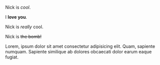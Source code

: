 Nick is _cool_.

I **love you**.

Nick is _really_ cool.

Nick is ~~the bomb!~~

Lorem, ipsum dolor sit amet consectetur adipisicing elit. Quam, sapiente numquam. Sapiente similique ab dolores obcaecati dolor earum eaque fugiat.
